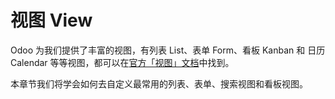 # 视图 View

Odoo 为我们提供了丰富的视图，有列表 List、表单 Form、看板 Kanban 和 日历 Calendar 等等视图，都可以在[官方「视图」文档](https://www.odoo.com/documentation/12.0/reference/views.html)中找到。  

本章节我们将学会如何去自定义最常用的列表、表单、搜索视图和看板视图。  
